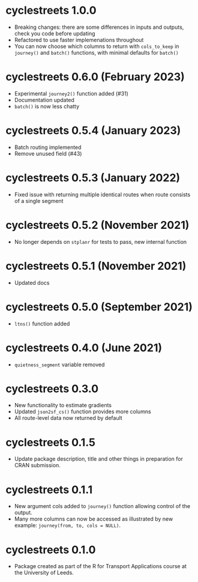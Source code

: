 # cyclestreets 1.0.0

* Breaking changes: there are some differences in inputs and outputs, check you code before updating
* Refactored to use faster implemenations throughout
* You can now choose which columns to return with `cols_to_keep` in `journey()` and `batch()` functions, with minimal defaults for `batch()`

# cyclestreets 0.6.0 (February 2023)

* Experimental `journey2()` function added (#31)
* Documentation updated
* `batch()` is now less chatty

# cyclestreets 0.5.4 (January 2023)

* Batch routing implemented
* Remove unused field (#43)

# cyclestreets 0.5.3 (January 2022)

* Fixed issue with returning multiple identical routes when route consists of a single segment

# cyclestreets 0.5.2 (November 2021)

* No longer depends on `stplanr` for tests to pass, new internal function

# cyclestreets 0.5.1 (November 2021)

* Updated docs

# cyclestreets 0.5.0 (September 2021)

* `ltns()` function added

# cyclestreets 0.4.0 (June 2021)

* `quietness_segment` variable removed

# cyclestreets 0.3.0

* New functionality to estimate gradients
* Updated `json2sf_cs()` function provides more columns
* All route-level data now returned by default 

# cyclestreets 0.1.5

* Update package description, title and other things in preparation for CRAN submission.

# cyclestreets 0.1.1

* New argument cols added to `journey()` function allowing control of the output.
* Many more columns can now be accessed as illustrated by new example: `journey(from, to, cols = NULL)`.

# cyclestreets 0.1.0

* Package created as part of the R for Transport Applications course at the University of Leeds.
